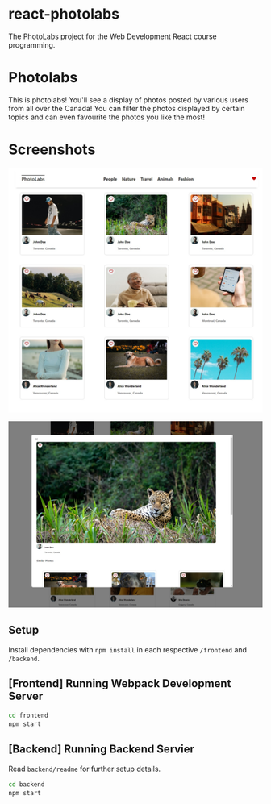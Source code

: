 # react-photolabs
The PhotoLabs project for the Web Development React course programming.

# Photolabs
This is photolabs! You'll see a display of photos posted by various users from all over the Canada! You can filter the photos displayed by certain topics and can even favourite the photos you like the most!

# Screenshots
!["Home Page"](https://github.com/kkoreoo/photolabs/blob/main/docs/photolabs_homepage.jpg?raw=true)

!["Modal View"](https://github.com/kkoreoo/photolabs/blob/main/docs/photolabs_modal.jpg?raw=true)

## Setup

Install dependencies with `npm install` in each respective `/frontend` and `/backend`.

## [Frontend] Running Webpack Development Server

```sh
cd frontend
npm start
```

## [Backend] Running Backend Servier

Read `backend/readme` for further setup details.

```sh
cd backend
npm start
```
